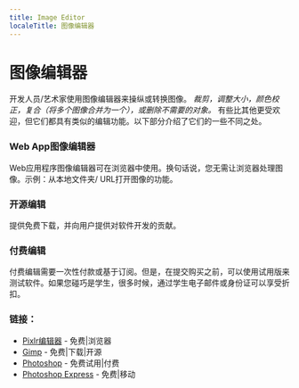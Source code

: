 ```yaml
---
title: Image Editor
localeTitle: 图像编辑器
---
```

# 图像编辑器

开发人员/艺术家使用图像编辑器来操纵或转换图像。 _裁剪，调整大小，颜色校正，复合（将多个图像合并为一个），或删除不需要的对象。_ 有些比其他更受欢迎，但它们都具有类似的编辑功能。以下部分介绍了它们的一些不同之处。

### Web App图像编辑器

Web应用程序图像编辑器可在浏览器中使用。换句话说，您无需让浏览器处理图像。示例：从本地文件夹/ URL打开图像的功能。

### 开源编辑

提供免费下载，并向用户提供对软件开发的贡献。

### 付费编辑

付费编辑需要一次性付款或基于订阅。但是，在提交购买之前，可以使用试用版来测试软件。如果您碰巧是学生，很多时候，通过学生电子邮件或身份证可以享受折扣。

### 链接：

*   [Pixlr编辑器](https://pixlr.com/editor/) - 免费|浏览器
*   [Gimp](https://www.gimp.org/) - 免费|下载|开源
*   [Photoshop](https://www.adobe.com/products/photoshop.html) - 免费试用|付费
*   [Photoshop Express](https://www.photoshop.com/products/photoshopexpress) - 免费|移动